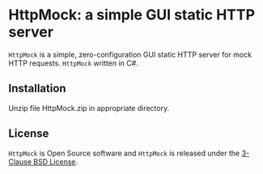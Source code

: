 # HttpMock: a simple GUI static HTTP server

`HttpMock` is a simple, zero-configuration GUI static HTTP server for mock HTTP requests. `HttpMock` written in C#.

## Installation

Unzip file HttpMock.zip in appropriate directory.

## License

`HttpMock` is Open Source software and `HttpMock` is released under the [3-Clause BSD License](https://raw.githubusercontent.com/AlexeyPogrebnikov/HttpMock/master/LICENSE.txt).
